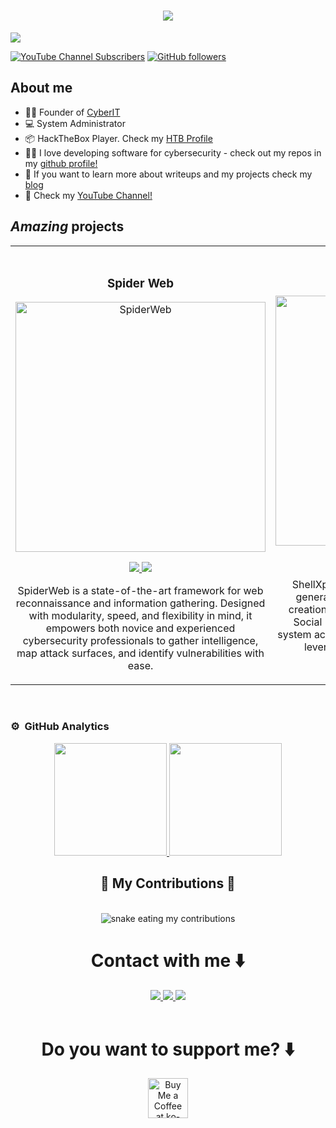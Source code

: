 <div align="center">
<h1 align="center">
  <img src="https://readme-typing-svg.herokuapp.com/?font=Righteous&size=35&center=true&vCenter=true&width=500&height=70&duration=4000&lines=Hello,+I'm+Álvaro!+👋;" />
</h1>

</div>
<img src="https://github.com/user-attachments/assets/93b6d67b-abd2-4bbd-854c-b4e3e5b9666f">

[![YouTube Channel Subscribers](https://img.shields.io/youtube/channel/subscribers/UCXOnCw0ylRMLMjmXOZj72yA?style=social)](https://www.youtube.com/@therealblacksheep4?sub_confirmation=1)
[![GitHub followers](https://img.shields.io/github/followers/blacksheep4?style=social)](https://github.com/blacksheep4)

## About me

- 👨‍💼 Founder of [CyberIT](https://cyberit.es)
- 💻 System Administrator
- 📦 HackTheBox Player. Check my [HTB Profile](https://app.hackthebox.com/profile/497715)
- 👨‍💻 I love developing software for cybersecurity - check out my repos in my [github profile!](https://github.com/BlackSheep4)
- 📝 If you want to learn more about writeups and my projects check my [blog](blacksheep4.github.io)
- 🎥 Check my [YouTube Channel!](https://www.youtube.com/@therealblacksheep4/)

## *Amazing* projects
<table>

<td width="50%">
  <br>
<h3 align="center">Spider Web</h3>
<div align="center">
<a href="https://github.com/BlackSheep4/SpiderWeb-PRO" target="_blank"><img src="https://github.com/user-attachments/assets/51bb9f2c-118c-44f3-acad-d83c8c33d031" width="400" alt="SpiderWeb"></a>
<p>
<a href="https://github.com/BlackSheep4/SpiderWeb-PRO" target="_blank">
<img src="https://img.shields.io/badge/Source Code-ff9?style=for-the-badge&logo=github&logoColor=black">
</a>
<a href="" target="_blank">
<img src="https://img.shields.io/badge/-Youtube Video-green?style=for-the-badge&color=fbfc40">
</a>
</p>
<p>SpiderWeb is a state-of-the-art framework for web reconnaissance and information gathering. Designed with modularity, speed, and flexibility in mind, it empowers both novice and experienced cybersecurity professionals to gather intelligence, map attack surfaces, and identify vulnerabilities with ease.</p>
</div>
                                                                                      
</td>

<td width="50%">

<h3 align="center">ShellXploit</h3>
<div align="center">                                       
<a href="https://github.com/BlackSheep4/ShellXploit-PRO" target="_blank"><img src="https://github.com/user-attachments/assets/0ba56daa-b3d5-4221-bf29-9d8cc2e238cd" width="400" alt="ShellXploit"></a>

<p>
<a href="https://github.com/BlackSheep4/ShellXploit-PRO" target="_blank">
<img src="https://img.shields.io/badge/Source Code-ff9?style=for-the-badge&logo=github&logoColor=black">
</a>
<a href="" target="_blank">
<img src="https://img.shields.io/badge/-Youtube Video-green?style=for-the-badge&color=3fFD7f">
</a>
</p>
</p>ShellXploit is an automatic payload msfvenom generator (APMG) that enables reverse shell creation and out-of-LAN connections. Ideal for Social Engineering techniques, it allows quick system access without sharing the target's network, leveraging port 80 forwarding for remote connections.</p>
</div>                                                             
</table>                                                                                 
</div>                                                                        
</div>
<br>

### ⚙️ &nbsp;GitHub Analytics

<p align="center">
<a href="https://github.com/ArisGuimera">
  <img height="180em" src="https://github-readme-stats-eight-theta.vercel.app/api?username=blacksheep4&show_icons=true&theme=algolia&include_all_commits=true&count_private=true"/>
  <img height="180em" src="https://github-readme-stats-eight-theta.vercel.app/api/top-langs/?username=blacksheep4&layout=compact&langs_count=8&theme=algolia"/>
</a>
</p>

<div align="center">
  <h2>🐍 My Contributions 🐍</h2>
  <br>
  <img alt="snake eating my contributions" src="https://raw.githubusercontent.com/Blacksheep4/salesp07/output/github-contribution-grid-snake.svg" />
</div>

<div align="center"> 
  <h1 align="center">Contact with me ⬇️</h1>
  <a href="mailto:ablanco@cyberit.es">
    <img src="https://img.shields.io/badge/Gmail-333333?style=for-the-badge&logo=gmail&logoColor=red" />
  </a>
  <a href="https://www.linkedin.com/in/álvaro-b-937a641aa/" target="_blank">
    <img src="https://img.shields.io/badge/LinkedIn-0077B5?style=for-the-badge&logo=linkedin&logoColor=white" target="_blank" />
  </a>
  <a href="https://blacksheep4.github.io" target="_blank">
     <img src="https://img.shields.io/badge/Blog-FF5722?style=for-the-badge&logo=github&logoColor=white" target="_blank" /> <!-- sqlite, safari, google-chrome are other good icon options -->
  </a>
</div>
<div align="center">
  <br>
  <h1 align="center">Do you want to support me? ⬇️</h1>
<a href='https://ko-fi.com/blacksheep4' target='_blank'><img height='64' style='border:0px;height:64px;' src='https://storage.ko-fi.com/cdn/kofi1.png?v=3' border='0' alt='Buy Me a Coffee at ko-fi.com' /></a>
</div>
